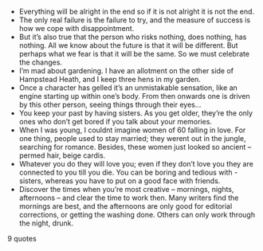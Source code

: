  - Everything will be alright in the end so if it is not alright it is not the end.
 - The only real failure is the failure to try, and the measure of success is how we cope with disappointment.
 - But it’s also true that the person who risks nothing, does nothing, has nothing. All we know about the future is that it will be different. But perhaps what we fear is that it will be the same. So we must celebrate the changes.
 - I’m mad about gardening. I have an allotment on the other side of Hampstead Heath, and I keep three hens in my garden.
 - Once a character has gelled it’s an unmistakable sensation, like an engine starting up within one’s body. From then onwards one is driven by this other person, seeing things through their eyes...
 - You keep your past by having sisters. As you get older, they’re the only ones who don’t get bored if you talk about your memories.
 - When I was young, I couldnt imagine women of 60 falling in love. For one thing, people used to stay married; they werent out in the jungle, searching for romance. Besides, these women just looked so ancient – permed hair, beige cardis.
 - Whatever you do they will love you; even if they don’t love you they are connected to you till you die. You can be boring and tedious with -sisters, whereas you have to put on a good face with friends.
 - Discover the times when you’re most creative – mornings, nights, afternoons – and clear the time to work then. Many writers find the mornings are best, and the afternoons are only good for editorial corrections, or getting the washing done. Others can only work through the night, drunk.

9 quotes